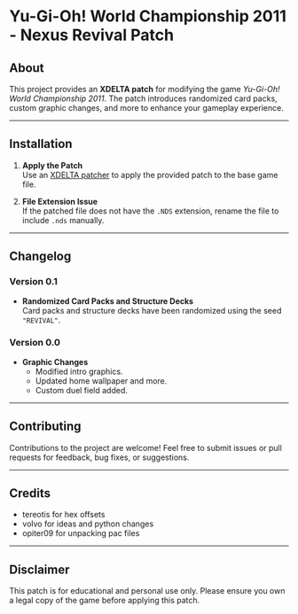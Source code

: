 # Yu-Gi-Oh! World Championship 2011 - Nexus Revival Patch

## About
This project provides an **XDELTA patch** for modifying the game *Yu-Gi-Oh! World Championship 2011*. The patch introduces randomized card packs, custom graphic changes, and more to enhance your gameplay experience.

---

## Installation

1. **Apply the Patch**  
   Use an [XDELTA patcher](https://www.romhacking.net/utilities/598/) to apply the provided patch to the base game file.  

2. **File Extension Issue**  
   If the patched file does not have the `.NDS` extension, rename the file to include `.nds` manually.

---

## Changelog

### Version 0.1
- **Randomized Card Packs and Structure Decks**  
  Card packs and structure decks have been randomized using the seed `"REVIVAL"`.

### Version 0.0
- **Graphic Changes**  
  - Modified intro graphics.  
  - Updated home wallpaper and more.  
  - Custom duel field added.  

---

## Contributing
Contributions to the project are welcome! Feel free to submit issues or pull requests for feedback, bug fixes, or suggestions.

---

## Credits
- tereotis for hex offsets
- volvo for ideas and python changes
- opiter09 for unpacking pac files

---
## Disclaimer
This patch is for educational and personal use only. Please ensure you own a legal copy of the game before applying this patch.
